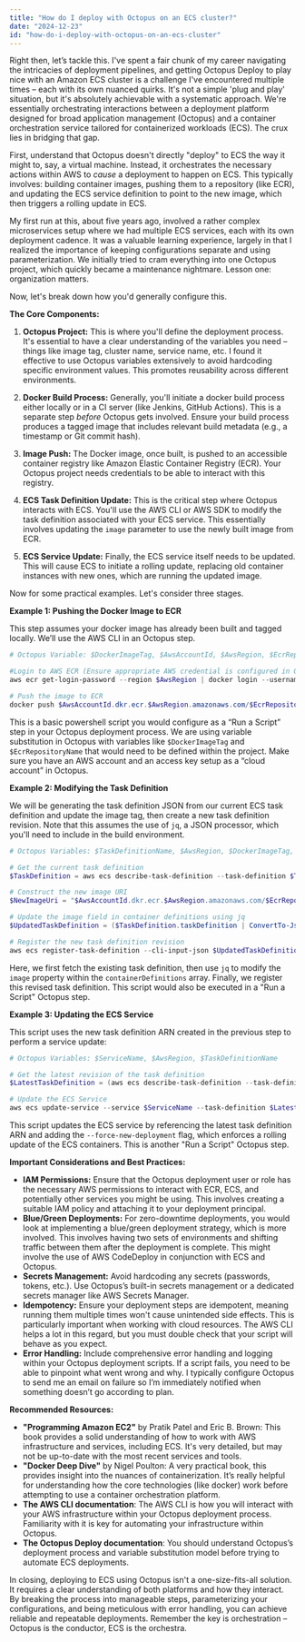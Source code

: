 ```yaml
---
title: "How do I deploy with Octopus on an ECS cluster?"
date: "2024-12-23"
id: "how-do-i-deploy-with-octopus-on-an-ecs-cluster"
---
```


Right then, let’s tackle this. I've spent a fair chunk of my career navigating the intricacies of deployment pipelines, and getting Octopus Deploy to play nice with an Amazon ECS cluster is a challenge I've encountered multiple times – each with its own nuanced quirks. It's not a simple 'plug and play' situation, but it's absolutely achievable with a systematic approach. We're essentially orchestrating interactions between a deployment platform designed for broad application management (Octopus) and a container orchestration service tailored for containerized workloads (ECS). The crux lies in bridging that gap.

First, understand that Octopus doesn't directly "deploy" to ECS the way it might to, say, a virtual machine. Instead, it orchestrates the necessary actions within AWS to *cause* a deployment to happen on ECS. This typically involves: building container images, pushing them to a repository (like ECR), and updating the ECS service definition to point to the new image, which then triggers a rolling update in ECS.

My first run at this, about five years ago, involved a rather complex microservices setup where we had multiple ECS services, each with its own deployment cadence. It was a valuable learning experience, largely in that I realized the importance of keeping configurations separate and using parameterization. We initially tried to cram everything into one Octopus project, which quickly became a maintenance nightmare. Lesson one: organization matters.

Now, let's break down how you'd generally configure this.

**The Core Components:**

1.  **Octopus Project:** This is where you'll define the deployment process. It's essential to have a clear understanding of the variables you need – things like image tag, cluster name, service name, etc. I found it effective to use Octopus variables extensively to avoid hardcoding specific environment values. This promotes reusability across different environments.

2.  **Docker Build Process:** Generally, you'll initiate a docker build process either locally or in a CI server (like Jenkins, GitHub Actions). This is a separate step *before* Octopus gets involved. Ensure your build process produces a tagged image that includes relevant build metadata (e.g., a timestamp or Git commit hash).

3.  **Image Push:** The Docker image, once built, is pushed to an accessible container registry like Amazon Elastic Container Registry (ECR). Your Octopus project needs credentials to be able to interact with this registry.

4.  **ECS Task Definition Update:** This is the critical step where Octopus interacts with ECS. You'll use the AWS CLI or AWS SDK to modify the task definition associated with your ECS service. This essentially involves updating the `image` parameter to use the newly built image from ECR.

5.  **ECS Service Update:** Finally, the ECS service itself needs to be updated. This will cause ECS to initiate a rolling update, replacing old container instances with new ones, which are running the updated image.

Now for some practical examples. Let's consider three stages.

**Example 1: Pushing the Docker Image to ECR**

This step assumes your docker image has already been built and tagged locally. We’ll use the AWS CLI in an Octopus step.

```powershell
# Octopus Variable: $DockerImageTag, $AwsAccountId, $AwsRegion, $EcrRepositoryName

#Login to AWS ECR (Ensure appropriate AWS credential is configured in Octopus)
aws ecr get-login-password --region $AwsRegion | docker login --username AWS --password-stdin $AwsAccountId.dkr.ecr.$AwsRegion.amazonaws.com

# Push the image to ECR
docker push $AwsAccountId.dkr.ecr.$AwsRegion.amazonaws.com/$EcrRepositoryName:$DockerImageTag
```

This is a basic powershell script you would configure as a “Run a Script” step in your Octopus deployment process. We are using variable substitution in Octopus with variables like `$DockerImageTag` and `$EcrRepositoryName` that would need to be defined within the project. Make sure you have an AWS account and an access key setup as a “cloud account” in Octopus.

**Example 2: Modifying the Task Definition**

We will be generating the task definition JSON from our current ECS task definition and update the image tag, then create a new task definition revision. Note that this assumes the use of `jq`, a JSON processor, which you'll need to include in the build environment.

```powershell
# Octopus Variables: $TaskDefinitionName, $AwsRegion, $DockerImageTag, $AwsAccountId, $EcrRepositoryName

# Get the current task definition
$TaskDefinition = aws ecs describe-task-definition --task-definition $TaskDefinitionName --region $AwsRegion | ConvertFrom-Json

# Construct the new image URI
$NewImageUri = "$AwsAccountId.dkr.ecr.$AwsRegion.amazonaws.com/$EcrRepositoryName:$DockerImageTag"

# Update the image field in container definitions using jq
$UpdatedTaskDefinition = ($TaskDefinition.taskDefinition | ConvertTo-Json) | jq --arg newimage $NewImageUri '.containerDefinitions[].image = $newimage' | ConvertFrom-Json

# Register the new task definition revision
aws ecs register-task-definition --cli-input-json $UpdatedTaskDefinition  --region $AwsRegion
```

Here, we first fetch the existing task definition, then use `jq` to modify the `image` property within the `containerDefinitions` array. Finally, we register this revised task definition. This script would also be executed in a "Run a Script" Octopus step.

**Example 3: Updating the ECS Service**

This script uses the new task definition ARN created in the previous step to perform a service update:

```powershell
# Octopus Variables: $ServiceName, $AwsRegion, $TaskDefinitionName

# Get the latest revision of the task definition
$LatestTaskDefinition = (aws ecs describe-task-definition --task-definition $TaskDefinitionName --region $AwsRegion | ConvertFrom-Json).taskDefinition.taskDefinitionArn

# Update the ECS Service
aws ecs update-service --service $ServiceName --task-definition $LatestTaskDefinition --force-new-deployment  --region $AwsRegion
```

This script updates the ECS service by referencing the latest task definition ARN and adding the `--force-new-deployment` flag, which enforces a rolling update of the ECS containers. This is another "Run a Script" Octopus step.

**Important Considerations and Best Practices:**

*   **IAM Permissions:** Ensure that the Octopus deployment user or role has the necessary AWS permissions to interact with ECR, ECS, and potentially other services you might be using. This involves creating a suitable IAM policy and attaching it to your deployment principal.
*   **Blue/Green Deployments:** For zero-downtime deployments, you would look at implementing a blue/green deployment strategy, which is more involved. This involves having two sets of environments and shifting traffic between them after the deployment is complete. This might involve the use of AWS CodeDeploy in conjunction with ECS and Octopus.
*   **Secrets Management:** Avoid hardcoding any secrets (passwords, tokens, etc.). Use Octopus’s built-in secrets management or a dedicated secrets manager like AWS Secrets Manager.
*   **Idempotency:** Ensure your deployment steps are idempotent, meaning running them multiple times won't cause unintended side effects. This is particularly important when working with cloud resources. The AWS CLI helps a lot in this regard, but you must double check that your script will behave as you expect.
*   **Error Handling:** Include comprehensive error handling and logging within your Octopus deployment scripts. If a script fails, you need to be able to pinpoint what went wrong and why. I typically configure Octopus to send me an email on failure so I’m immediately notified when something doesn’t go according to plan.

**Recommended Resources:**

*   **"Programming Amazon EC2"** by Pratik Patel and Eric B. Brown: This book provides a solid understanding of how to work with AWS infrastructure and services, including ECS. It's very detailed, but may not be up-to-date with the most recent services and tools.
*   **"Docker Deep Dive"** by Nigel Poulton: A very practical book, this provides insight into the nuances of containerization. It’s really helpful for understanding how the core technologies (like docker) work before attempting to use a container orchestration platform.
*   **The AWS CLI documentation**: The AWS CLI is how you will interact with your AWS infrastructure within your Octopus deployment process. Familiarity with it is key for automating your infrastructure within Octopus.
*   **The Octopus Deploy documentation**: You should understand Octopus’s deployment process and variable substitution model before trying to automate ECS deployments.

In closing, deploying to ECS using Octopus isn't a one-size-fits-all solution. It requires a clear understanding of both platforms and how they interact. By breaking the process into manageable steps, parameterizing your configurations, and being meticulous with error handling, you can achieve reliable and repeatable deployments. Remember the key is orchestration – Octopus is the conductor, ECS is the orchestra.
